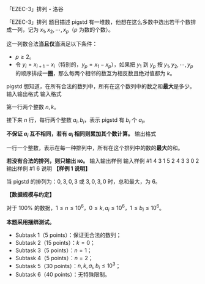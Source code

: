 



「EZEC-3」排列 - 洛谷














「EZEC-3」排列
题目描述
pigstd 有一堆数，他想在这么多数中选出若干个数排成一列，记为 $x_{1},x_{2},\cdots,x_{p}$（$p$ 为数的个数）。

这一列数合法**当且仅当**满足以下条件：

- $p \ge 2$。
- 令 $y_{i} = x_{i + 1} - x_{i}$（特别的，$y_{p}=x_{1}-x_{p}$），如果把 $y_{1}$ 到 $y_{p}$ 按 $y_1,y_2,\cdots,y_p$ 的顺序排成**一圈**，那么每两个相邻的数互为相反数且绝对值都为 $k$。

pigstd 想知道，在所有合法的数列中，所有在这个数列中的数之和**最大**是多少。
输入输出格式
输入格式

第一行两个整数 $n,k$。

接下来 $n$ 行，每行两个整数 $a_{i},b_{i}$，表示 pigstd 有 $b_{i}$ 个 $a_{i}$。

**不保证 $a_{i}$ 互不相同，若有 $a_{i}$ 相同则累加其个数计算。**
输出格式

一行一个整数，表示在每一种排列中，所有在这个排列中的数的**最大**的和。

**若没有合法的排列，则只输出 $\texttt{NO}$。**
输入输出样例
输入样例 #1
4 3 
1 5
2 4
3 3
0 2
输出样例 #1
6
说明
**【样例 1 说明】**

当 pigstd 的排列为：$0,3,0,3$ 或 $3,0,3,0$ 时，总和最大，为 $6$。

**【数据规模与约定】**

对于 $100\%$ 的数据，$1 \le n \le 10^6$，$0 \le k,a_{i} \le 10^6$，$1 \le b_{i} \le 10^6$。

**本题采用捆绑测试。**

- Subtask 1（5 points）：保证无合法的数列；
- Subtask 2（15 points）：$k = 0$；
- Subtask 3（5 points）：$n = 1$；
- Subtask 4（5 points）：$n = 2$；
- Subtask 5（30 points）：$n,k,a_i,b_i \le 10^3$；
- Subtask 6（40 points）：无特殊限制。







